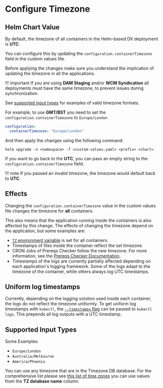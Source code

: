# Configure Timezone

## Helm Chart Value

By default, the timezone of all containers in the Helm-based DX deployment is **UTC**. 

You can configure this by updating the `configuration.containerTimezone` field in the custom values file.

Before applying the changes make sure you understand the implication of updating the timezone in all the applications. 

!!! important
    If you are using **DAM Staging** and/or **WCM Syndication** all deployments must have the same timezone, to prevent issues during synchronization.

See [supported input types](#supported-input-types) for examples of valid timezone formats.

For example, to use **GMT/BST** you need to set the `configuration.containerTimezone` to `Europe/London`
```yaml
configuration:
  containerTimezone: "Europe/London"
```

And then apply the changes using the following command:

`helm upgrade -n <namespace> -f <custom-values.yaml> <prefix> <chart>`


If you want to go back to the **UTC**, you can pass an empty string to the `configuration.containerTimezone` field.

!!! note
    If you passed an invalid timezone, the timezone would default back to **UTC**.

## Effects

Changing the `configuration.containerTimezone` value in the custom values file changes the timezone for **all** containers.

This also means that the application running inside the containers is also affected by this change.
The effects of changing the timezone depend on the application, but some examples are:

- [`TZ` environment variable](https://www.gnu.org/software/libc/manual/html_node/TZ-Variable.html) is set for all containers. 
- Timestamps of files inside the container reflect the set timezone.
- CRON Jobs of Prereqs Checker follow the new timezone.
  For more information, see the [Prereqs Checker Documentation](../optional-core-prereqs-checker/?h=prereqs#automatic-running-of-checks).
- Timestamps of the logs are currently partially affected depending on each application's logging framework. Some of the logs adapt to the timezone of the container, while others always log UTC timestamps.

## Uniform log timestamps

Currently, depending on the logging solution used inside each container, the logs do not reflect the timezone uniformly. To get uniform log timestamps with `kubectl`, the [`--timestamps` flag](https://kubernetes.io/docs/reference/generated/kubectl/kubectl-commands#logs) can be passed to `kubectl logs`. This prepends all log outputs with a UTC timestamp.

## Supported Input Types

Some Examples:

- `Europe/London`
- `Australia/Melbourne`
- `America/Phoenix`

You can use any timezone that are in the Timezone DB database. For the comprehensive list please see [this list of time zones](https://en.wikipedia.org/wiki/List_of_tz_database_time_zones) you can use values from the **TZ database name** column.
